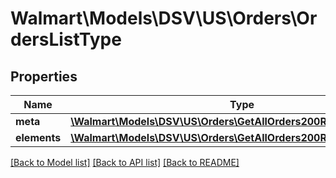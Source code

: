 # Walmart\Models\DSV\US\Orders\OrdersListType

## Properties

Name | Type | Description | Notes
------------ | ------------- | ------------- | -------------
**meta** | [**\Walmart\Models\DSV\US\Orders\GetAllOrders200ResponseMeta**](GetAllOrders200ResponseMeta.md) |  |
**elements** | [**\Walmart\Models\DSV\US\Orders\GetAllOrders200ResponseElements**](GetAllOrders200ResponseElements.md) |  |


[[Back to Model list]](./) [[Back to API list]](../../../../../README.md#supported-apis) [[Back to README]](../../../../../README.md)
